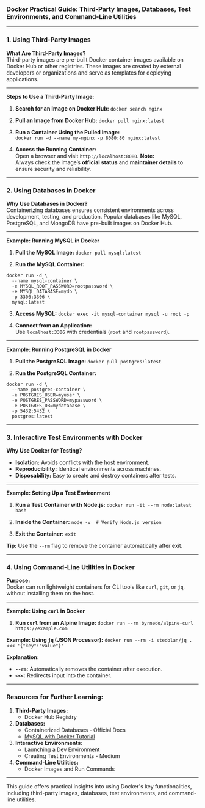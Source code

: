 ### **Docker Practical Guide: Third-Party Images, Databases, Test Environments, and Command-Line Utilities**
---
### **1. Using Third-Party Images**
**What Are Third-Party Images?**  
Third-party images are pre-built Docker container images available on Docker Hub or other registries. These images are created by external developers or organizations and serve as templates for deploying applications.

---
**Steps to Use a Third-Party Image:**
1. **Search for an Image on Docker Hub:**
    `docker search nginx`
    
2. **Pull an Image from Docker Hub:**
    `docker pull nginx:latest`
    
3. **Run a Container Using the Pulled Image:**    
    `docker run -d --name my-nginx -p 8080:80 nginx:latest`
    
4. **Access the Running Container:**  
    Open a browser and visit `http://localhost:8080`.
**Note:**  
Always check the image’s **official status** and **maintainer details** to ensure security and reliability.

---
### **2. Using Databases in Docker**
**Why Use Databases in Docker?**  
Containerizing databases ensures consistent environments across development, testing, and production. Popular databases like MySQL, PostgreSQL, and MongoDB have pre-built images on Docker Hub.

---
**Example: Running MySQL in Docker**
1. **Pull the MySQL Image:**
    `docker pull mysql:latest`
    
2. **Run the MySQL Container:**
```
docker run -d \
  --name mysql-container \
  -e MYSQL_ROOT_PASSWORD=rootpassword \
  -e MYSQL_DATABASE=mydb \
  -p 3306:3306 \
  mysql:latest
```
    
3. **Access MySQL:**
    `docker exec -it mysql-container mysql -u root -p`
    
4. **Connect from an Application:**  
    Use `localhost:3306` with credentials (`root` and `rootpassword`).    

---
**Example: Running PostgreSQL in Docker**
1. **Pull the PostgreSQL Image:**
    `docker pull postgres:latest`
    
2. **Run the PostgreSQL Container:**
```
docker run -d \
  --name postgres-container \
  -e POSTGRES_USER=myuser \
  -e POSTGRES_PASSWORD=mypassword \
  -e POSTGRES_DB=mydatabase \
  -p 5432:5432 \
  postgres:latest
```

---

### **3. Interactive Test Environments with Docker**

**Why Use Docker for Testing?**

- **Isolation:** Avoids conflicts with the host environment.
- **Reproducibility:** Identical environments across machines.
- **Disposability:** Easy to create and destroy containers after tests.

---
**Example: Setting Up a Test Environment**
1. **Run a Test Container with Node.js:**
    `docker run -it --rm node:latest bash`
    
2. **Inside the Container:**
    `node -v  # Verify Node.js version`
    
3. **Exit the Container:**
    `exit`

**Tip:** Use the `--rm` flag to remove the container automatically after exit.

---
### **4. Using Command-Line Utilities in Docker**
**Purpose:**  
Docker can run lightweight containers for CLI tools like `curl`, `git`, or `jq`, without installing them on the host.

---
**Example: Using `curl` in Docker**
1. **Run `curl` from an Alpine Image:**
    `docker run --rm byrnedo/alpine-curl https://example.com`

**Example: Using `jq` (JSON Processor):**
`docker run --rm -i stedolan/jq . <<< '{"key":"value"}'`

**Explanation:**
- **`--rm`:** Automatically removes the container after execution.
- **`<<<`:** Redirects input into the container.

---
### **Resources for Further Learning:**
1. **Third-Party Images:**
    - Docker Hub Registry
2. **Databases:**
    - Containerized Databases - Official Docs
    - [MySQL with Docker Tutorial](https://www.youtube.com/watch?v=wcMJxV_tR8Y)
3. **Interactive Environments:**
    - Launching a Dev Environment
    - Creating Test Environments - Medium
4. **Command-Line Utilities:**
    - Docker Images and Run Commands
---
This guide offers practical insights into using Docker's key functionalities, including third-party images, databases, test environments, and command-line utilities.